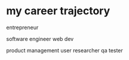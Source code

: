 # my career trajectory

entrepreneur

software engineer
web dev

product management
user researcher
qa tester
